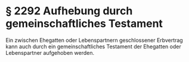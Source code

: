 # § 2292 Aufhebung durch gemeinschaftliches Testament
Ein zwischen Ehegatten oder Lebenspartnern geschlossener Erbvertrag kann auch durch ein gemeinschaftliches Testament der Ehegatten oder Lebenspartner aufgehoben werden.